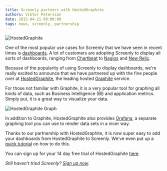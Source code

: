 ```yaml
---
title: Screenly partners with HostedGraphite
authors: Viktor Petersson
date: 2015-04-21 09:00:00
tags: news, screenly, partnership
---
```


<p><span class="shadowed"><img src="/images/hostedgraphite.png" alt="HostedGraphite" /><span class="sh tl"></span><span class="sh tr"></span><span class="sh bl"></span><span class="sh br"></span></span></p>

One of the most popular use cases for Screenly that we have seen in recent times is [dashboards](http://www.screenlyapp.com/use-cases/dashboard.html). A lot of customers are adopting Screenly to display all sorts of dashboards, ranging from [Chartbeat](http://www.screenlyapp.com/use-cases/dashboard/chartbeat.html) to [Nagios](http://www.screenlyapp.com/use-cases/dashboard/nagios.html) and [New Relic](http://www.screenlyapp.com/use-cases/dashboard/newrelic.html).

Because of the popularity of using Screenly to display dashboards, we're really excited to announce that we have partnered up with the fine people over at [HostedGraphite](http://hostedgraphite.com/), the leading hosted [Graphite](https://github.com/graphite-project/graphite-web) service.

For those not familiar with Graphite, it is a very popular tool for graphing all kinds of data, such as Business Intelligence (BI) and application metrics. Simply put, it is a great way to visualize your data.

<p><span class="shadowed"><img src="/images/hostedgraphite_graph.png" alt="HostedGraphite Graph" /><span class="sh tl"></span><span class="sh tr"></span><span class="sh bl"></span><span class="sh br"></span></span></p>

In addition to Graphite, HostedGraphite also provides [Grafana](https://www.hostedgraphite.com/hosted-grafana), a separate graphing tool you can use to render data sets in a nicer way.

Thanks to our partnership with HostedGraphite, it is now super easy to add your dashboards from HostedGraphite to Screenly. We've even put up a [quick tutorial](http://www.screenlyapp.com/use-cases/dashboard/hostedgraphite.html) on how to do this.

You can sign up for your 14 day free trial of HostedGraphite [here](https://www.hostedgraphite.com/accounts/signup/).

*Still haven't tried Screenly? [Sign up now](https://login.screenlyapp.com/signup).*
